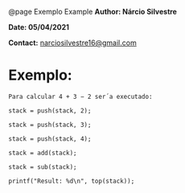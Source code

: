 @page Exemplo Example
**Author: Nárcio Silvestre**

**Date: 05/04/2021**

**Contact:** narciosilvestre16@gmail.com
# Exemplo:
    Para calcular 4 + 3 − 2 ser´a executado:

    stack = push(stack, 2);

    stack = push(stack, 3);

    stack = push(stack, 4);

    stack = add(stack);

    stack = sub(stack);
    
    printf("Result: %d\n", top(stack));